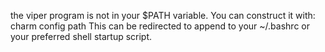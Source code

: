 the viper program is not in your $PATH variable.
You can construct it with:
charm config path
This can be redirected to append to your ~/.bashrc or your preferred shell
startup script.

